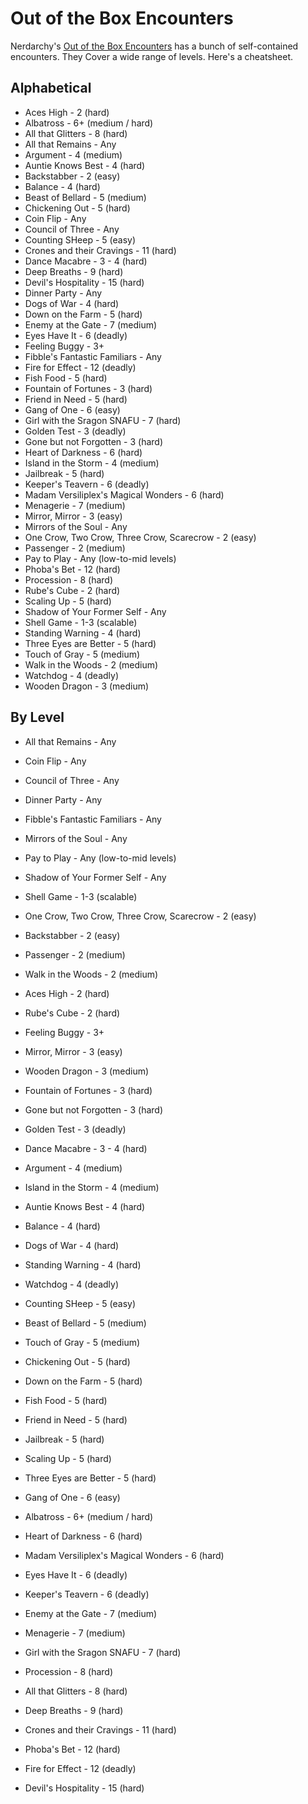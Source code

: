 # Out of the Box Encounters

Nerdarchy's [Out of the Box Encounters](https://nerdarchy.com/product-category/adventures-supplements/out-of-the-box/) has a bunch of self-contained encounters.
They Cover a wide range of levels.  Here's a cheatsheet.

## Alphabetical

* Aces High - 2 (hard)
* Albatross - 6+ (medium / hard)
* All that Glitters - 8 (hard)
* All that Remains - Any
* Argument - 4 (medium)
* Auntie Knows Best - 4 (hard)
* Backstabber - 2 (easy)
* Balance - 4 (hard)
* Beast of Bellard - 5 (medium)
* Chickening Out - 5 (hard)
* Coin Flip - Any
* Council of Three - Any
* Counting SHeep - 5 (easy)
* Crones and their Cravings - 11 (hard)
* Dance Macabre - 3 - 4 (hard)
* Deep Breaths - 9 (hard)
* Devil's Hospitality - 15 (hard)
* Dinner Party - Any
* Dogs of War - 4 (hard)
* Down on the Farm - 5 (hard)
* Enemy at the Gate - 7 (medium)
* Eyes Have It - 6 (deadly)
* Feeling Buggy - 3+
* Fibble's Fantastic Familiars - Any
* Fire for Effect - 12 (deadly)
* Fish Food - 5 (hard)
* Fountain of Fortunes - 3 (hard)
* Friend in Need - 5 (hard)
* Gang of One - 6 (easy)
* Girl with the Sragon SNAFU - 7 (hard)
* Golden Test - 3 (deadly)
* Gone but not Forgotten - 3 (hard)
* Heart of Darkness - 6 (hard)
* Island in the Storm - 4 (medium)
* Jailbreak - 5 (hard)
* Keeper's Teavern - 6 (deadly)
* Madam Versiliplex's Magical Wonders - 6 (hard)
* Menagerie - 7 (medium)
* Mirror, Mirror - 3 (easy)
* Mirrors of the Soul - Any
* One Crow, Two Crow, Three Crow, Scarecrow - 2 (easy)
* Passenger - 2 (medium)
* Pay to Play - Any (low-to-mid levels)
* Phoba's Bet - 12 (hard)
* Procession - 8 (hard)
* Rube's Cube - 2 (hard)
* Scaling Up - 5 (hard)
* Shadow of Your Former Self - Any
* Shell Game - 1-3 (scalable)
* Standing Warning - 4 (hard)
* Three Eyes are Better - 5 (hard)
* Touch of Gray - 5 (medium)
* Walk in the Woods - 2 (medium)
* Watchdog - 4 (deadly)
* Wooden Dragon - 3 (medium)


## By Level

* All that Remains - Any
* Coin Flip - Any
* Council of Three - Any
* Dinner Party - Any
* Fibble's Fantastic Familiars - Any
* Mirrors of the Soul - Any
* Pay to Play - Any (low-to-mid levels)
* Shadow of Your Former Self - Any

* Shell Game - 1-3 (scalable)

* One Crow, Two Crow, Three Crow, Scarecrow - 2 (easy)
* Backstabber - 2 (easy)
* Passenger - 2 (medium)
* Walk in the Woods - 2 (medium)
* Aces High - 2 (hard)
* Rube's Cube - 2 (hard)

* Feeling Buggy - 3+
* Mirror, Mirror - 3 (easy)
* Wooden Dragon - 3 (medium)
* Fountain of Fortunes - 3 (hard)
* Gone but not Forgotten - 3 (hard)
* Golden Test - 3 (deadly)

* Dance Macabre - 3 - 4 (hard)

* Argument - 4 (medium)
* Island in the Storm - 4 (medium)
* Auntie Knows Best - 4 (hard)
* Balance - 4 (hard)
* Dogs of War - 4 (hard)
* Standing Warning - 4 (hard)
* Watchdog - 4 (deadly)

* Counting SHeep - 5 (easy)
* Beast of Bellard - 5 (medium)
* Touch of Gray - 5 (medium)
* Chickening Out - 5 (hard)
* Down on the Farm - 5 (hard)
* Fish Food - 5 (hard)
* Friend in Need - 5 (hard)
* Jailbreak - 5 (hard)
* Scaling Up - 5 (hard)
* Three Eyes are Better - 5 (hard)

* Gang of One - 6 (easy)
* Albatross - 6+ (medium / hard)
* Heart of Darkness - 6 (hard)
* Madam Versiliplex's Magical Wonders - 6 (hard)
* Eyes Have It - 6 (deadly)
* Keeper's Teavern - 6 (deadly)

* Enemy at the Gate - 7 (medium)
* Menagerie - 7 (medium)
* Girl with the Sragon SNAFU - 7 (hard)

* Procession - 8 (hard)
* All that Glitters - 8 (hard)
* Deep Breaths - 9 (hard)
* Crones and their Cravings - 11 (hard)
* Phoba's Bet - 12 (hard)
* Fire for Effect - 12 (deadly)
* Devil's Hospitality - 15 (hard)
